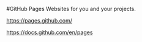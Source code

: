 
#GitHub Pages
Websites for you and your projects.

https://pages.github.com/

https://docs.github.com/en/pages